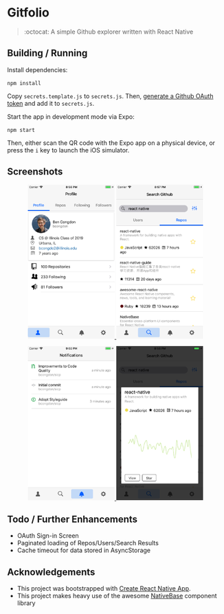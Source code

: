 # Gitfolio

> :octocat: A simple Github explorer written with React Native

## Building / Running

Install dependencies:

```
npm install
```

Copy `secrets.template.js` to `secrets.js`. Then, [generate a Github OAuth token](https://help.github.com/articles/creating-a-personal-access-token-for-the-command-line/) and add it to `secrets.js`.

Start the app in development mode via Expo:

```
npm start
```

Then, either scan the QR code with the Expo app on a physical device, or press the `i` key to launch the iOS simulator.

## Screenshots

<p align="center">
  <a href="https://github.com/bcongdon/gitfolio/raw/master/screenshots/profile.png">
    <img width="40%" src="https://github.com/bcongdon/gitfolio/raw/master/screenshots/profile.png"></img>
  </a>
  <a href="https://github.com/bcongdon/gitfolio/raw/master/screenshots/search.png">
    <img width="40%" src="https://github.com/bcongdon/gitfolio/raw/master/screenshots/search.png"></img>
  </a>
</p>

<p align="center">
  <a href="https://github.com/bcongdon/gitfolio/raw/master/screenshots/notifications.png">
    <img width="40%" src="https://github.com/bcongdon/gitfolio/raw/master/screenshots/notifications.png"></img>
  </a>
  <a href="https://github.com/bcongdon/gitfolio/raw/master/screenshots/repo_visualization.png">
    <img width="40%" src="https://github.com/bcongdon/gitfolio/raw/master/screenshots/repo_visualization.png"></img>
  </a>
</p>

## Todo / Further Enhancements

* OAuth Sign-in Screen
* Paginated loading of Repos/Users/Search Results
* Cache timeout for data stored in AsyncStorage

## Acknowledgements

* This project was bootstrapped with [Create React Native App](https://github.com/react-community/create-react-native-app).
* This project makes heavy use of the awesome [NativeBase](https://nativebase.io/) component library
